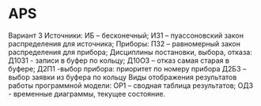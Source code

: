# APS

Вариант 3
Источники:
ИБ – бесконечный;
ИЗ1 – пуассоновский закон распределения для источника;
Приборы: 
ПЗ2 – равномерный закон распределения для прибора;
Дисциплины постановки, выбора, отказа:
Д10З1 - записи в буфер по кольцу;
Д10О3 – отказ самая старая в буфере;
Д2П1 -выбор прибора: приоритет по номеру прибора
Д2Б3 – выбор заявки из буфера по кольцу
Виды отображения результатов работы программной модели:
ОР1 – сводная таблица результатов; 
ОД3 - временные диаграммы, текущее состояние.
